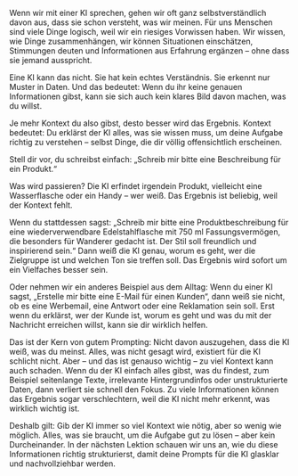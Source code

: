 Wenn wir mit einer KI sprechen, gehen wir oft ganz selbstverständlich davon aus, dass sie schon versteht, was wir meinen.
Für uns Menschen sind viele Dinge logisch, weil wir ein riesiges Vorwissen haben.
Wir wissen, wie Dinge zusammenhängen, wir können Situationen einschätzen, Stimmungen deuten und Informationen aus Erfahrung ergänzen – ohne dass sie jemand ausspricht.

Eine KI kann das nicht. Sie hat kein echtes Verständnis. Sie erkennt nur Muster in Daten.
Und das bedeutet: Wenn du ihr keine genauen Informationen gibst, kann sie sich auch kein klares Bild davon machen, was du willst.

Je mehr Kontext du also gibst, desto besser wird das Ergebnis.
Kontext bedeutet: Du erklärst der KI alles, was sie wissen muss, um deine Aufgabe richtig zu verstehen – selbst Dinge, die dir völlig offensichtlich erscheinen.

Stell dir vor, du schreibst einfach:
„Schreib mir bitte eine Beschreibung für ein Produkt.“

Was wird passieren? Die KI erfindet irgendein Produkt, vielleicht eine Wasserflasche oder ein Handy – wer weiß.
Das Ergebnis ist beliebig, weil der Kontext fehlt.

Wenn du stattdessen sagst:
„Schreib mir bitte eine Produktbeschreibung für eine wiederverwendbare Edelstahlflasche mit 750 ml Fassungsvermögen, die besonders für Wanderer gedacht ist.
Der Stil soll freundlich und inspirierend sein.“
Dann weiß die KI genau, worum es geht, wer die Zielgruppe ist und welchen Ton sie treffen soll. Das Ergebnis wird sofort um ein Vielfaches besser sein.

Oder nehmen wir ein anderes Beispiel aus dem Alltag:
Wenn du einer KI sagst, „Erstelle mir bitte eine E-Mail für einen Kunden“, dann weiß sie nicht, ob es eine Werbemail, eine Antwort oder eine Reklamation sein soll.
Erst wenn du erklärst, wer der Kunde ist, worum es geht und was du mit der Nachricht erreichen willst, kann sie dir wirklich helfen.

Das ist der Kern von gutem Prompting: Nicht davon auszugehen, dass die KI weiß, was du meinst. Alles, was nicht gesagt wird, existiert für die KI schlicht nicht.
Aber – und das ist genauso wichtig – zu viel Kontext kann auch schaden. Wenn du der KI einfach alles gibst, was du findest, zum Beispiel seitenlange Texte, irrelevante Hintergrundinfos oder unstrukturierte Daten, dann verliert sie schnell den Fokus.
Zu viele Informationen können das Ergebnis sogar verschlechtern, weil die KI nicht mehr erkennt, was wirklich wichtig ist.

Deshalb gilt: Gib der KI immer so viel Kontext wie nötig, aber so wenig wie möglich. Alles, was sie braucht, um die Aufgabe gut zu lösen – aber kein Durcheinander.
In der nächsten Lektion schauen wir uns an, wie du diese Informationen richtig strukturierst, damit deine Prompts für die KI glasklar und nachvollziehbar werden.
